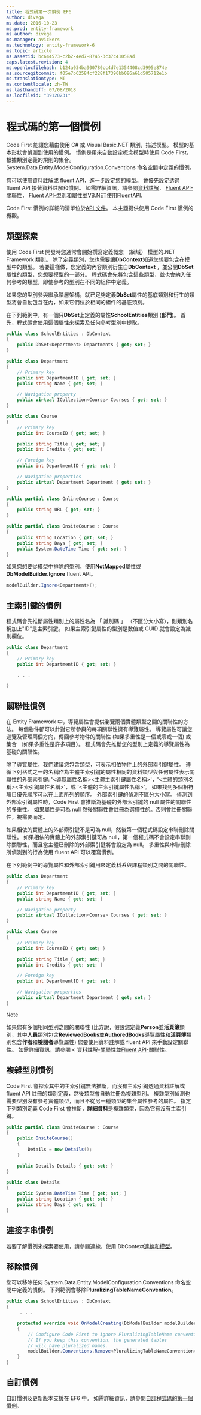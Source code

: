 ```yaml
---
title: 程式碼第一次慣例 EF6
author: divega
ms.date: 2016-10-23
ms.prod: entity-framework
ms.author: divega
ms.manager: avickers
ms.technology: entity-framework-6
ms.topic: article
ms.assetid: bc644573-c2b2-4ed7-8745-3c37c41058ad
caps.latest.revision: 4
ms.openlocfilehash: b124a034ba900780cc4d7e1354408cd3995e874e
ms.sourcegitcommit: f05e7b62584cf228f17390bb086a61d505712e1b
ms.translationtype: MT
ms.contentlocale: zh-TW
ms.lasthandoff: 07/08/2018
ms.locfileid: "39120231"
---
```

# <a name="code-first-conventions"></a>程式碼的第一個慣例
Code First 能讓您藉由使用 C# 或 Visual Basic.NET 類別，描述模型。 模型的基本形狀會偵測到使用的慣例。 慣例是用來自動設定概念模型時使用 Code First，根據類別定義的規則的集合。 System.Data.Entity.ModelConfiguration.Conventions 命名空間中定義的慣例。  

您可以使用資料註解或 fluent API，進一步設定您的模型。 會優先設定透過 fluent API 接著資料註解和慣例。 如需詳細資訊，請參閱[資料註解](~/ef6/modeling/code-first/data-annotations.md)， [Fluent API-關聯性](~/ef6/modeling/code-first/fluent/relationships.md)， [Fluent API-型別和屬性](~/ef6/modeling/code-first/fluent/types-and-properties.md)並[VB.NET使用FluentAPI](~/ef6/modeling/code-first/fluent/vb.md).  

Code First 慣例的詳細的清單位於[API 文件](https://msdn.microsoft.com/library/system.data.entity.modelconfiguration.conventions.aspx)。 本主題提供使用 Code First 慣例的概觀。  

## <a name="type-discovery"></a>類型探索  

使用 Code First 開發時您通常會開始撰寫定義概念 （網域） 模型的.NET Framework 類別。 除了定義類別，您也需要讓**DbContext**知道您想要包含在模型中的類型。 若要這樣做，您定義的內容類別衍生自**DbContext** ，並公開**DbSet**屬性的類型，您想要模型的一部分。 程式碼會先將包含這些類型，並也會納入任何參考的類型，即使參考的型別在不同的組件中定義。  

如果您的型別參與繼承階層架構，就已足夠定義**DbSet**屬性的基底類別和衍生的類型將會自動包含在內，如果它們位於相同的組件的基底類別。  

在下列範例中，有一個只**DbSet**上定義的屬性**SchoolEntities**類別 (**部門**)。 首先，程式碼會使用這個屬性來探索及任何參考型別中提取。  

``` csharp
public class SchoolEntities : DbContext
{
    public DbSet<Department> Departments { get; set; }
}

public class Department
{
    // Primary key
    public int DepartmentID { get; set; }
    public string Name { get; set; }

    // Navigation property
    public virtual ICollection<Course> Courses { get; set; }
}

public class Course
{
    // Primary key
    public int CourseID { get; set; }

    public string Title { get; set; }
    public int Credits { get; set; }

    // Foreign key
    public int DepartmentID { get; set; }

    // Navigation properties
    public virtual Department Department { get; set; }
}

public partial class OnlineCourse : Course
{
    public string URL { get; set; }
}

public partial class OnsiteCourse : Course
{
    public string Location { get; set; }
    public string Days { get; set; }
    public System.DateTime Time { get; set; }
}
```  

如果您想要從模型中排除的型別，使用**NotMapped**屬性或**DbModelBuilder.Ignore** fluent API。  

```  csharp
modelBuilder.Ignore<Department>();
```  

## <a name="primary-key-convention"></a>主索引鍵的慣例  

程式碼會先推斷屬性類別上的屬性名為 「 識別碼 」 （不區分大小寫），則類別名稱加上"ID"是主索引鍵。 如果主索引鍵屬性的型別是數值或 GUID 就會設定為識別欄位。  

``` csharp
public class Department
{
    // Primary key
    public int DepartmentID { get; set; }

    . . .  

}
```  

## <a name="relationship-convention"></a>關聯性慣例  

在 Entity Framework 中，導覽屬性會提供瀏覽兩個實體類型之間的關聯性的方法。 每個物件都可以針對它所參與的每項關聯性擁有導覽屬性。 導覽屬性可讓您巡覽及管理兩個方向，傳回參考物件的關聯性 (如果多重性是一個或零或一個) 或集合 （如果多重性是許多項目）。 程式碼會先推斷您的型別上定義的導覽屬性為基礎的關聯性。  

除了導覽屬性，我們建議您包含類型，可表示相依物件上的外部索引鍵屬性。 遵循下列格式之一的名稱作為主體主索引鍵的屬性相同的資料類型與任何屬性表示關聯性的外部索引鍵: '\<導覽屬性名稱\>\<主體主索引鍵屬性名稱\>'，'\<主體的類別名稱\>\<主索引鍵屬性名稱\>'，或 '\<主體的主索引鍵屬性名稱\>'。 如果找到多個相符項目優先順序可以在上面所列的順序。 外部索引鍵的偵測不區分大小寫。 偵測到外部索引鍵屬性時，Code First 會推斷為基礎的外部索引鍵的 null 屬性的關聯性的多重性。 如果屬性是可為 null 然後關聯性會註冊為選擇性的。否則會註冊關聯性，視需要而定。  

如果相依的實體上的外部索引鍵不是可為 null，然後第一個程式碼設定串聯刪除關聯性。 如果相依的實體上的外部索引鍵可為 null，第一個程式碼不會設定串聯刪除關聯性，而且當主體已刪除的外部索引鍵將會設定為 null。 多重性與串聯刪除所偵測到的行為使用 fluent API 可以覆寫慣例。  

在下列範例中的導覽屬性和外部索引鍵用來定義科系與課程類別之間的關聯性。  

``` csharp
public class Department
{
    // Primary key
    public int DepartmentID { get; set; }
    public string Name { get; set; }

    // Navigation property
    public virtual ICollection<Course> Courses { get; set; }
}

public class Course
{
    // Primary key
    public int CourseID { get; set; }

    public string Title { get; set; }
    public int Credits { get; set; }

    // Foreign key
    public int DepartmentID { get; set; }

    // Navigation properties
    public virtual Department Department { get; set; }
}
```  

> [!NOTE]
> 如果您有多個相同型別之間的關聯性 (比方說，假設您定義**Person**並**活頁簿**類別，其中**人員**類別包含**ReviewedBooks**並**AuthoredBooks**導覽屬性和**活頁簿**類別包含**作者**和**檢閱者**導覽屬性) 您要使用資料註解或 fluent API 來手動設定關聯性。 如需詳細資訊，請參閱 <<c0> [ 資料註解-關聯性](~/ef6/modeling/code-first/data-annotations.md)並[Fluent API-關聯性](~/ef6/modeling/code-first/fluent/relationships.md)。  

## <a name="complex-types-convention"></a>複雜型別慣例  

Code First 會探索其中的主索引鍵無法推斷，而沒有主索引鍵透過資料註解或 fluent API 註冊的類別定義，然後類型會自動註冊為複雜型別。 複雜型別偵測也需要型別沒有參考實體類型，而且不從另一種類型的集合屬性參考的屬性。 指定下列類別定義 Code First 會推斷，**詳細資料**是複雜類型，因為它有沒有主索引鍵。  

``` csharp
public partial class OnsiteCourse : Course
{
    public OnsiteCourse()
    {
        Details = new Details();
    }

    public Details Details { get; set; }
}

public class Details
{
    public System.DateTime Time { get; set; }
    public string Location { get; set; }
    public string Days { get; set; }
}
```  

## <a name="connection-string-convention"></a>連接字串慣例  

若要了解慣例來探索要使用，請參閱連線，使用 DbContext[連線和模型](~/ef6/fundamentals/configuring/connection-strings.md)。  

## <a name="removing-conventions"></a>移除慣例  

您可以移除任何 System.Data.Entity.ModelConfiguration.Conventions 命名空間中定義的慣例。 下列範例會移除**PluralizingTableNameConvention**。  

``` csharp
public class SchoolEntities : DbContext
{
     . . .

    protected override void OnModelCreating(DbModelBuilder modelBuilder)
    {
        // Configure Code First to ignore PluralizingTableName convention
        // If you keep this convention, the generated tables  
        // will have pluralized names.
        modelBuilder.Conventions.Remove<PluralizingTableNameConvention>();
    }
}
```  

## <a name="custom-conventions"></a>自訂慣例  

自訂慣例及更新版本支援在 EF6 中。 如需詳細資訊，請參閱[自訂程式碼的第一個慣例](~/ef6/modeling/code-first/conventions/custom.md)。
